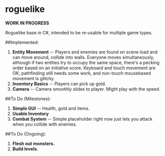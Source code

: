 # roguelike
**WORK IN PROGRESS**

Roguelike base in C#, intended to be re-usable for multiple game types.

##Implemented:
1. __Entity Movement__ -- Players and enemies are found on scene load and can move around, collide into walls. Everyone moves simultaneously, although if two entities try to occupy the same space, there's a pecking order based on an initiative score. Keyboard and touch movement are OK; pathfinding still needs some work, and non-touch mousebased movement is glitchy. 
2. __Inventory Basics__ -- Players can pick up gold.
3. __Camera__ -- Camera smoothly slides to player. Might play with the speed.

##To Do (Milestones):
1. __Simple GUI__ -- Health, gold and items.
2. __Usable Inventory__
3. __Combat System__ -- Simple placeholder right now just lets you attack when you collide with enemies.

##To Do (Ongoing):
1. __Flesh out monsters.__
2. __Build levels.__

